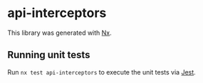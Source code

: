 # api-interceptors

This library was generated with [Nx](https://nx.dev).

## Running unit tests

Run `nx test api-interceptors` to execute the unit tests via [Jest](https://jestjs.io).
